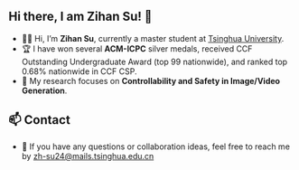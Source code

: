 ## Hi there, I am Zihan Su! 👋

- 👨‍🎓 Hi, I’m **Zihan Su**, currently a master student at [Tsinghua University](https://www.tsinghua.edu.cn/).  
- 🏆 I have won several **ACM-ICPC** silver medals, received CCF Outstanding Undergraduate Award (top 99 nationwide), and ranked top 0.68% nationwide in CCF CSP.  
- 🔭 My research focuses on **Controllability and Safety in Image/Video Generation**.  

## 📫 Contact  
- 💬 If you have any questions or collaboration ideas, feel free to reach me by zh-su24@mails.tsinghua.edu.cn
